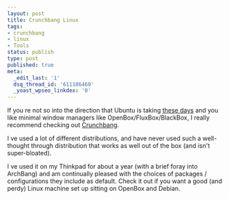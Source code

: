 ```yaml
---
layout: post
title: Crunchbang Linux
tags:
- crunchbang
- linux
- Tools
status: publish
type: post
published: true
meta:
  _edit_last: '1'
  dsq_thread_id: '611186460'
  _yoast_wpseo_linkdex: '0'
---
```

If you re not so into the direction that Ubuntu is taking <a href="http://lifehacker.com/5890978/first-look-at-ubuntu-linux-1204-precise-pangolin">these days</a> and you like minimal window managers like OpenBox/FluxBox/BlackBox, I really recommend checking out <a href="http://crunchbanglinux.org/">Crunchbang</a>.

I ve used a lot of different distributions, and have never used such a well-thought through distribution that works as well out of the box (and isn't super-bloated).

I ve used it on my Thinkpad for about a year (with a brief foray into ArchBang) and am continually pleased with the choices of packages / configurations they include as default. Check it out if you want a good (and perdy) Linux machine set up sitting on OpenBox and Debian.
